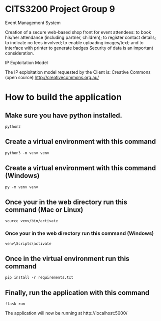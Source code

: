 # CITS3200 Project Group 9

Event Management System

Creation of a secure web-based shop front for event attendees:
to book his/her attendance (including partner, children);
to register contact details;
to indicate no fees involved;
to enable uploading images/text; and
to interface with printer to generate badges
Security of data is an important consideration.

IP Exploitation Model


The IP exploitation model requested by the Client is: Creative Commons (open source) http://creativecommons.org.au/

# How to build the application
## Make sure you have python installed.
```
python3
```
## Create a virtual environment with this command
```
python3 -m venv venv
```
## Create a virtual environment with this command (Windows)
```
py -m venv venv
```
## Once your in the web directory run this command (Mac or Linux)
```
source venv/bin/activate
```
### Once your in the web directory run this command (Windows)
```
venv\Scripts\activate
```
## Once in the virtual environment run this command
```
pip install -r requirements.txt
```
## Finally, run the application with this command
```
flask run
```
The application will now be running at http://localhost:5000/
